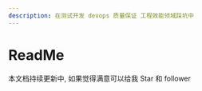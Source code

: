 ```yaml
---
description: 在测试开发 devops 质量保证 工程效能领域踩坑中
---
```


# ReadMe

本文档持续更新中, 如果觉得满意可以给我 Star 和 follower





